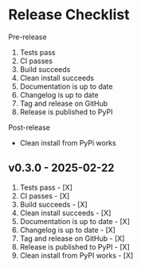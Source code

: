 # Release Checklist

Pre-release
1. Tests pass
2. CI passes
3. Build succeeds
4. Clean install succeeds
5. Documentation is up to date
6. Changelog is up to date
7. Tag and release on GitHub
8. Release is published to PyPI

Post-release
- Clean install from PyPi works



## v0.3.0 - 2025-02-22

1. Tests pass - [X]
2. CI passes - [X]
3. Build succeeds - [X]
4. Clean install succeeds - [X]
5. Documentation is up to date - [X]
6. Changelog is up to date - [X]
7. Tag and release on GitHub - [X]
8. Release is published to PyPI - [X]
9. Clean install from PyPI works - [X]

